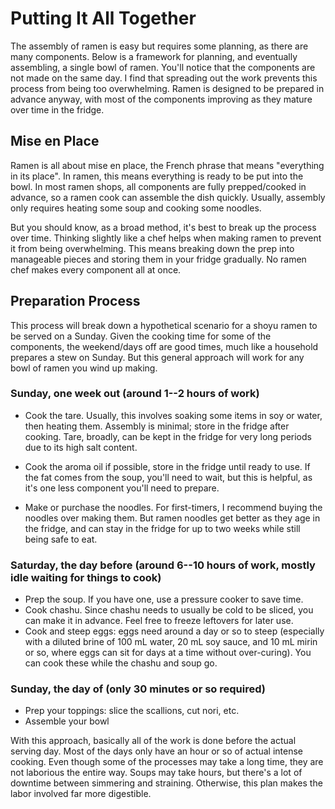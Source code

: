 # Putting It All Together

The assembly of ramen is easy but requires some planning, as there are many
components. Below is a framework for planning, and eventually assembling, a
single bowl of ramen. You'll notice that the components are not made on the same
day. I find that spreading out the work prevents this process from being too
overwhelming. Ramen is designed to be prepared in advance anyway, with most of
the components improving as they mature over time in the fridge.

## Mise en Place

Ramen is all about mise en place, the French phrase that means "everything in
its place". In ramen, this means everything is ready to be put into the bowl. In
most ramen shops, all components are fully prepped/cooked in advance, so a ramen
cook can assemble the dish quickly. Usually, assembly only requires heating some
soup and cooking some noodles. 

But you should know, as a broad method, it's best to break up the process over
time. Thinking slightly like a chef helps when making ramen to prevent it from
being overwhelming. This means breaking down the prep into manageable pieces and
storing them in your fridge gradually. No ramen chef makes every component all
at once.

## Preparation Process

This process will break down a hypothetical scenario for a shoyu ramen to be
served on a Sunday. Given the cooking time for some of the components, the
weekend/days off are good times, much like a household prepares a stew on
Sunday. But this general approach will work for any bowl of ramen you wind up
making.

### Sunday, one week out (around 1--2 hours of work)

* Cook the tare. Usually, this involves soaking some items in soy or water, then
  heating them. Assembly is minimal; store in the fridge after cooking. Tare,
  broadly, can be kept in the fridge for very long periods due to its high salt
  content.

* Cook the aroma oil if possible, store in the fridge until ready to use. If the
  fat comes from the soup, you'll need to wait, but this is helpful, as it's one
  less component you'll need to prepare.

* Make or purchase the noodles. For first-timers, I recommend buying the noodles
  over making them. But ramen noodles get better as they age in the fridge, and
  can stay in the fridge for up to two weeks while still being safe to eat.

### Saturday, the day before (around 6--10 hours of work, mostly idle waiting for things to cook)

* Prep the soup. If you have one, use a pressure cooker to save time. 
* Cook chashu. Since chashu needs to usually be cold to be sliced, you can make
  it in advance. Feel free to freeze leftovers for later use.
* Cook and steep eggs: eggs need around a day or so to steep (especially with a
  diluted brine of 100 mL water, 20 mL soy sauce, and 10 mL mirin or so, where
  eggs can sit for days at a time without over-curing). You can cook these while
  the chashu and soup go.

### Sunday, the day of (only 30 minutes or so required)

* Prep your toppings: slice the scallions, cut nori, etc. 
* Assemble your bowl

With this approach, basically all of the work is done before the actual serving
day. Most of the days only have an hour or so of actual intense cooking. Even
though some of the processes may take a long time, they are not laborious the
entire way. Soups may take hours, but there's a lot of downtime between
simmering and straining. Otherwise, this plan makes the labor involved far more
digestible. 

